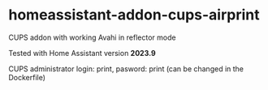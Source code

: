 # homeassistant-addon-cups-airprint
CUPS addon with working Avahi in reflector mode 

Tested with Home Assistant version **2023.9**

CUPS administrator login: print, pasword: print (can be changed in the Dockerfile)
